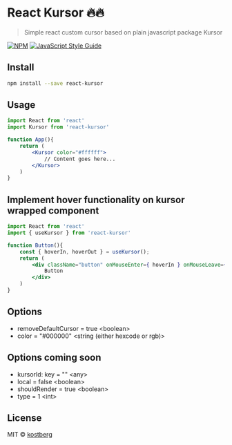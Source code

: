 # React Kursor 🔥🔥

> Simple react custom cursor based on plain javascript package Kursor

[![NPM](https://img.shields.io/npm/v/react-kursor.svg)](https://www.npmjs.com/package/react-kursor) [![JavaScript Style Guide](https://img.shields.io/badge/code_style-standard-brightgreen.svg)](https://standardjs.com)

## Install

```bash
npm install --save react-kursor
```

## Usage

```jsx
import React from 'react'
import Kursor from 'react-kursor'

function App(){
    return (
        <Kursor color="#ffffff">
            // Content goes here...
        </Kursor>
    )
}
```

## Implement hover functionality on kursor wrapped component
```jsx
import React from 'react'
import { useKursor } from 'react-kursor'

function Button(){
    const { hoverIn, hoverOut } = useKursor();
    return (
        <div className="button" onMouseEnter={ hoverIn } onMouseLeave={ hoverOut }>
            Button 
        </div>
    )
}
```

## Options
* removeDefaultCursor = true \<boolean\>
* color = "#000000" \<string (either hexcode or rgb)\>

## Options coming soon
* kursorId: key = "" \<any\>
* local = false \<boolean\>
* shouldRender = true \<boolean\>
* type = 1 \<int\>


## License

MIT © [kostberg](https://github.com/kostberg)
